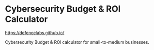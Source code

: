 # Cybersecurity Budget & ROI Calculator
https://defencelabs.github.io/

Cybersecurity Budget &amp; ROI calculator for small-to-medium businesses.
